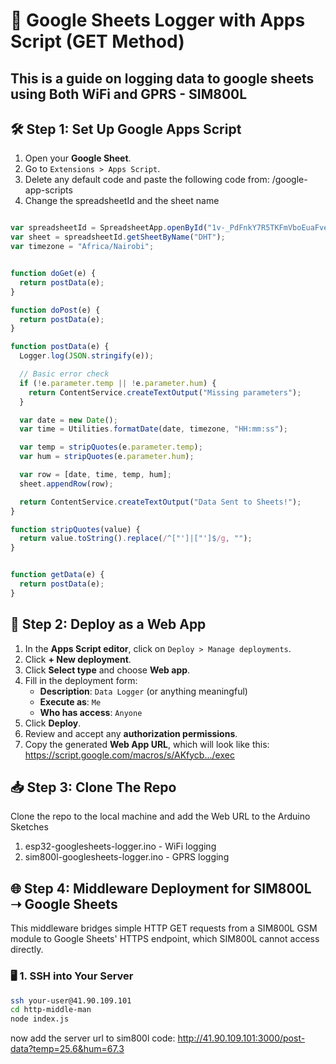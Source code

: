 # 📡 Google Sheets Logger with Apps Script (GET Method)
This is a guide on logging data to google sheets using Both WiFi and GPRS - SIM800L
---

## 🛠 Step 1: Set Up Google Apps Script

1. Open your **Google Sheet**.
2. Go to `Extensions > Apps Script`.
3. Delete any default code and paste the following code from: /google-app-scripts
4.  Change the spreadsheetId and the sheet name

```javascript

var spreadsheetId = SpreadsheetApp.openById("1v-_PdFnkY7R5TKFmVboEuaFvexIxk8vtSzg4Cy5Rr2o");
var sheet = spreadsheetId.getSheetByName("DHT");
var timezone = "Africa/Nairobi";


function doGet(e) {
  return postData(e);
}

function doPost(e) {
  return postData(e);
}

function postData(e) {
  Logger.log(JSON.stringify(e));

  // Basic error check
  if (!e.parameter.temp || !e.parameter.hum) {
    return ContentService.createTextOutput("Missing parameters");
  }

  var date = new Date();
  var time = Utilities.formatDate(date, timezone, "HH:mm:ss");

  var temp = stripQuotes(e.parameter.temp);
  var hum = stripQuotes(e.parameter.hum);

  var row = [date, time, temp, hum];
  sheet.appendRow(row);

  return ContentService.createTextOutput("Data Sent to Sheets!");
}

function stripQuotes(value) {
  return value.toString().replace(/^["']|["']$/g, "");
}


function getData(e) {
  return postData(e); 
}

```

## 🚀 Step 2: Deploy as a Web App

1. In the **Apps Script editor**, click on `Deploy > Manage deployments`.
2. Click **+ New deployment**.
3. Click **Select type** and choose **Web app**.
4. Fill in the deployment form:
   - **Description**: `Data Logger` (or anything meaningful)
   - **Execute as**: `Me`
   - **Who has access**: `Anyone`
5. Click **Deploy**.
6. Review and accept any **authorization permissions**.
7. Copy the generated **Web App URL**, which will look like this: https://script.google.com/macros/s/AKfycb.../exec


## 📥 Step 3: Clone The Repo 

Clone the repo to the local machine and add the Web URL to the Arduino Sketches

1. esp32-googlesheets-logger.ino - WiFi logging
2. sim800l-googlesheets-logger.ino - GPRS logging


## 🌐 Step 4: Middleware Deployment for SIM800L ➝ Google Sheets

This middleware bridges simple HTTP GET requests from a SIM800L GSM module to Google Sheets' HTTPS endpoint, which SIM800L cannot access directly.


### 🖥️ 1. SSH into Your Server

```bash
ssh your-user@41.90.109.101
cd http-middle-man
node index.js
```

now add the server url to sim800l code: http://41.90.109.101:3000/post-data?temp=25.6&hum=67.3
